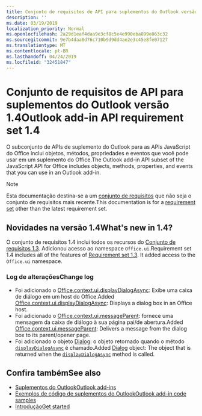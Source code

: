 ```yaml
---
title: Conjunto de requisitos de API para suplementos do Outlook versão 1.4
description: ''
ms.date: 03/19/2019
localization_priority: Normal
ms.openlocfilehash: 2a29d1eaf4daa9e3cf8c5e4e990eba899e863c32
ms.sourcegitcommit: 9e7b4daa8d76c710b9d9dd4ae2e3c45e8fe07127
ms.translationtype: MT
ms.contentlocale: pt-BR
ms.lasthandoff: 04/24/2019
ms.locfileid: "32451847"
---
```

# <a name="outlook-add-in-api-requirement-set-14"></a><span data-ttu-id="3a691-102">Conjunto de requisitos de API para suplementos do Outlook versão 1.4</span><span class="sxs-lookup"><span data-stu-id="3a691-102">Outlook add-in API requirement set 1.4</span></span>

<span data-ttu-id="3a691-103">O subconjunto de APIs de suplemento do Outlook para as APIs JavaScript do Office inclui objetos, métodos, propriedades e eventos que você pode usar em um suplemento do Office.</span><span class="sxs-lookup"><span data-stu-id="3a691-103">The Outlook add-in API subset of the JavaScript API for Office includes objects, methods, properties, and events that you can use in an Outlook add-in.</span></span>

> [!NOTE]
> <span data-ttu-id="3a691-104">Esta documentação destina-se a um [conjunto de requisitos](/office/dev/add-ins/reference/requirement-sets/outlook-api-requirement-sets) que não seja o conjunto de requisitos mais recente.</span><span class="sxs-lookup"><span data-stu-id="3a691-104">This documentation is for a [requirement set](/office/dev/add-ins/reference/requirement-sets/outlook-api-requirement-sets) other than the latest requirement set.</span></span>

## <a name="whats-new-in-14"></a><span data-ttu-id="3a691-105">Novidades na versão 1.4</span><span class="sxs-lookup"><span data-stu-id="3a691-105">What's new in 1.4?</span></span>

<span data-ttu-id="3a691-p101">O conjunto de requisitos 1.4 inclui todos os recursos do [Conjunto de requisitos 1.3](../requirement-set-1.3/outlook-requirement-set-1.3.md). Adicionou acesso ao namespace `Office.ui`.</span><span class="sxs-lookup"><span data-stu-id="3a691-p101">Requirement set 1.4 includes all of the features of [Requirement set 1.3](../requirement-set-1.3/outlook-requirement-set-1.3.md). It added access to the `Office.ui` namespace.</span></span>

### <a name="change-log"></a><span data-ttu-id="3a691-108">Log de alterações</span><span class="sxs-lookup"><span data-stu-id="3a691-108">Change log</span></span>

- <span data-ttu-id="3a691-109">Foi adicionado o [Office.context.ui.displayDialogAsync](/javascript/api/office/office.ui#displaydialogasync-startaddress--options--callback-): Exibe uma caixa de diálogo em um host do Office.</span><span class="sxs-lookup"><span data-stu-id="3a691-109">Added [Office.context.ui.displayDialogAsync](/javascript/api/office/office.ui#displaydialogasync-startaddress--options--callback-): Displays a dialog box in an Office host.</span></span>
- <span data-ttu-id="3a691-110">Foi adicionado o [Office.context.ui.messageParent](/javascript/api/office/office.ui#messageparent-message-): fornece uma mensagem da caixa de diálogo à sua página pai/de abertura.</span><span class="sxs-lookup"><span data-stu-id="3a691-110">Added [Office.context.ui.messageParent](/javascript/api/office/office.ui#messageparent-message-): Delivers a message from the dialog box to its parent/opener page.</span></span>
- <span data-ttu-id="3a691-111">Foi adicionado o objeto [Dialog](/javascript/api/office/office.dialog): o objeto retornado quando o método [`displayDialogAsync`](/javascript/api/office/office.ui#displaydialogasync-startaddress--options--callback-) é chamado.</span><span class="sxs-lookup"><span data-stu-id="3a691-111">Added [Dialog](/javascript/api/office/office.dialog) object: The object that is returned when the [`displayDialogAsync`](/javascript/api/office/office.ui#displaydialogasync-startaddress--options--callback-) method is called.</span></span>

## <a name="see-also"></a><span data-ttu-id="3a691-112">Confira também</span><span class="sxs-lookup"><span data-stu-id="3a691-112">See also</span></span>

- [<span data-ttu-id="3a691-113">Suplementos do Outlook</span><span class="sxs-lookup"><span data-stu-id="3a691-113">Outlook add-ins</span></span>](/outlook/add-ins/)
- [<span data-ttu-id="3a691-114">Exemplos de código de suplementos do Outlook</span><span class="sxs-lookup"><span data-stu-id="3a691-114">Outlook add-in code samples</span></span>](https://developer.microsoft.com/outlook/gallery/?filterBy=Outlook,Samples,Add-ins)
- [<span data-ttu-id="3a691-115">Introdução</span><span class="sxs-lookup"><span data-stu-id="3a691-115">Get started</span></span>](/outlook/add-ins/quick-start)

